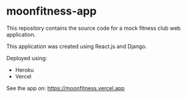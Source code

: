 # moonfitness-app

This repository contains the source code for a mock fitness club web application.

This application was created using React.js and Django.


Deployed using:
* Heroku
* Vercel

See the app on:
https://moonfitness.vercel.app

